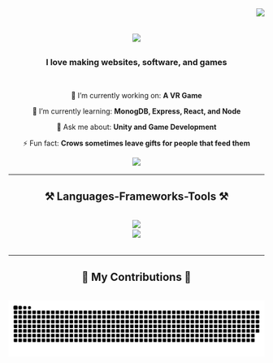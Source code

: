 <!-- 01 Visitors -->
<img align="right" src="https://visitor-badge.laobi.icu/badge?page_id=kingslme.kingslme" />

<!-- 02 Animated Header -->
<h1 align="center">
    <img src="https://readme-typing-svg.herokuapp.com/?font=Righteous&color=4C31F7&size=35&center=true&vCenter=true&width=500&height=70&duration=4000&lines=Hi+There!+🐦‍⬛;+I'm+KingSlme!;" />
</h1>

<!-- 03 Introduction -->
<h3 align="center">I love making websites, software, and games</h3><br/>

<!-- 04 Status -->
<div align="center">
  
 🔭 I’m currently working on: **A VR Game**
 
 🌱 I’m currently learning: **MonogDB, Express, React, and Node**

💬 Ask me about: **Unity and Game Development**

⚡ Fun fact: **Crows sometimes leave gifts for people that feed them**

 </div>

<!-- 05 Contacts -->
 <div align="center"> 
  <a href="mailto:djgreene100@gmail.com">
    <img src="https://img.shields.io/badge/Gmail-333333?style=for-the-badge&logo=gmail&logoColor=red" />
  </a>
</div>

<!-- 06 Languages, Frameworks, Tools -->
<hr/>

<h2 align="center">⚒️ Languages-Frameworks-Tools ⚒️</h2><br/>
<div align="center">
  <img src="https://skillicons.dev/icons?i=html,css,javascript,python,java,cs,cpp" /><br>
  <img src="https://skillicons.dev/icons?i=powershell,git,github,unity" />
</div><br/>

<!-- 07 Snake Eating Contributions -->
<hr/>

<div align="center">
  <h2>🐍 My Contributions 🐍</h2>
  <br>
  <img alt="snake eating my contributions" src="https://raw.githubusercontent.com/kingslme/kingslme/output/github-contribution-grid-snake.svg" /><br/>
</div>

<!-- 08 Stats -->
<!--
<br/><br/>
<hr/>

<h2 align="center">⚡ Stats ⚡</h2>
<br>
<div align=center>
  <img width=390 src="https://github-readme-stats.vercel.app/api?username=kingslme&count_private=true&show_icons=true&theme=react&rank_icon=github&border_radius=10" alt="readme stats" /><br/>
  <img width=390 src="https://streak-stats.demolab.com/?user=kingslme&count_private=true&theme=react&border_radius=10" alt="streak stats"/><br/>
  <img width=325 align="center" src="https://github-readme-stats.vercel.app/api/top-langs/?username=kingslme&hide=HTML&langs_count=8&layout=compact&theme=react&border_radius=10&size_weight=0.5&count_weight=0.5&exclude_repo=github-readme-stats" alt="top langs" />
</div>
-->
